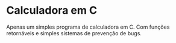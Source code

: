 # Calculadora em C
Apenas um simples programa de calculadora em C. Com funções retornáveis e simples sistemas de prevenção de bugs.
